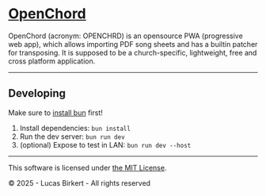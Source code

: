 <h1><a href="https://lbirkert.com/openchord">OpenChord</a></h1>

OpenChord (acronym: OPENCHRD) is an opensource PWA (progressive web app),
which allows importing PDF song sheets and has a builtin patcher for transposing.
It is supposed to be a church-specific, lightweight, free and cross platform application.

----

## Developing

Make sure to [install bun](https://bun.sh/) first!

1. Install dependencies: `bun install`
2. Run the dev server: `bun run dev`
3. (optional) Expose to test in LAN: `bun run dev --host`

----

This software is licensed under [the MIT License](LICENSE).

&copy; 2025 - Lucas Birkert - All rights reserved
